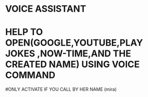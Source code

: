 # VOICE ASSISTANT
# HELP TO OPEN(GOOGLE,YOUTUBE,PLAY JOKES ,NOW-TIME,AND THE CREATED NAME) USING VOICE COMMAND
#ONLY ACTIVATE IF YOU CALL BY HER NAME (mira)
